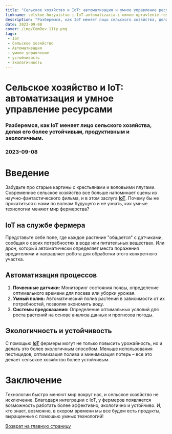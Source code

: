 ```yaml
---
title: "Сельское хозяйство и IoT: автоматизация и умное управление ресурсами"
linkname: selskoe-hozyaistvo-i-IoT-avtomatizacia-i-umnoe-upravlenie-resursami
description: "Разберемся, как IoT меняет лицо сельского хозяйства, делая его более устойчивым, продуктивным и экологичным."
date: 2023-09-08
cover: /img/ComDev.11ty.png
tags:
 - IoT
 - Сельское хозяйство
 - Автоматизация
 - умное управление
 - устойчивость
 - экологичность
---
```


# Сельское хозяйство и IoT: автоматизация и умное управление ресурсами
### Разберемся, как IoT меняет лицо сельского хозяйства, делая его более устойчивым, продуктивным и экологичным.
### 2023-09-08

# Введение

Забудьте про старые картины с крестьянами и воловьими плугами. Современное сельское хозяйство все больше напоминает сцены из научно-фантастического фильма, и в этом заслуга **[IoT](/)**. Почему бы не прокатиться с нами по волнам будущего и не узнать, как умные технологии меняют мир фермерства?

## IoT на службе фермера

Представьте себе поле, где каждое растение "общается" с датчиками, сообщая о своих потребностях в воде или питательных веществах. Или дрон, который автоматически определяет места поражения вредителями и направляет робота для обработки этого конкретного участка.

## Автоматизация процессов

1. **Почвенные датчики:** Мониторинг состояния почвы, определение оптимального времени для посева или уборки урожая.
1. **Умный полив:** Автоматический полив растений в зависимости от их потребностей, позволяя экономить воду.
1. **Системы предсказания:** Определение оптимальных условий для роста растений на основе анализа данных и прогнозов погоды.

## Экологичность и устойчивость

С помощью **[IoT](/)** фермеры могут не только повысить урожайность, но и делать это более экологичным способом. Меньше использования пестицидов, оптимизация полива и минимизация потерь – все это делает сельское хозяйство более устойчивым.

# Заключение

Технологии быстро меняют мир вокруг нас, и сельское хозяйство не исключение. Благодаря интеграции с IoT, у фермеров появляется возможность работать более эффективно, экологично и устойчиво. И, кто знает, возможно, в скором времени мы все будем есть продукты, выращенные с помощью умных технологий!

[Возврат на главную страницу](/)
